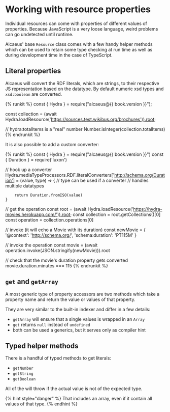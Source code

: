 # Working with resource properties

Individual resources can come with properties of different values of properties.
Because JavaScript is a very loose language, weird problems can go undetected until
runtime.

Alcaeus' base `Resource` class comes with a few handy helper methods which can be used
to retain some type checking at run time as well as during development time in the
case of TypeScript.

## Literal properties

Alcaeus will convert the RDF literals, which are strings, to their respective JS
representation based on the datatype. By default numeric xsd types and `xsd:boolean`
are converted.

{% runkit %}
const { Hydra } = require("alcaeus@{{ book.version }}");

const collection = (await Hydra.loadResource('https://sources.test.wikibus.org/brochures')).root;

// hydra:totalItems is a "real" number
Number.isInteger(collection.totalItems)
{% endrunkit %} 
 
It is also possible to add a custom converter:

{% runkit %}
const { Hydra } = require("alcaeus@{{ book.version }}")
const { Duration } = require('luxon')

// hook up a converter
Hydra.mediaTypeProcessors.RDF.literalConverters['http://schema.org/Duration'] = 
    (value, type) => {
        // type can be used if a converter
        // handles multiple datatypes
    
        return Duration.fromISO(value)
    }

// get the operation
const root = (await Hydra.loadResource('https://hydra-movies.herokuapp.com/')).root;
const collection = root.getCollections()[0]
const operation = collection.operations[0]

// invoke (it will echo a Movie with its duration)
const newMovie = {
   '@context': 'http://schema.org/',
   'schema:duration': 'PT115M'
 }

// invoke the operation
const movie = (await operation.invoke(JSON.stringify(newMovie))).root

// check that the movie's duration property gets converted
movie.duration.minutes === 115
{% endrunkit %} 

## `get` and `getArray`

A most generic type of property accessors are two methods which take a property name
and return the value or values of that property.

They are very similar to the built-in indexer and differ in a few details:

* `getArray` will ensure that a single values is wrapped in an `Array`
* `get` returns `null` instead of `undefined`
* both can be used a generics, but it serves only as compiler hint

## Typed helper methods

There is a handful of typed methods to get literals:

* `getNumber`
* `getString`
* `getBoolean`

All of the will throw if the actual value is not of the expected type.

{% hint style="danger" %}
That includes an array, even if it contain all values of that type.
{% endhint %}
